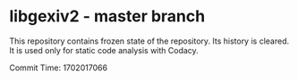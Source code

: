 # libgexiv2 - master branch

This repository contains frozen state of the repository.
Its history is cleared. It is used only for static code
analysis with Codacy.

Commit Time: 1702017066
